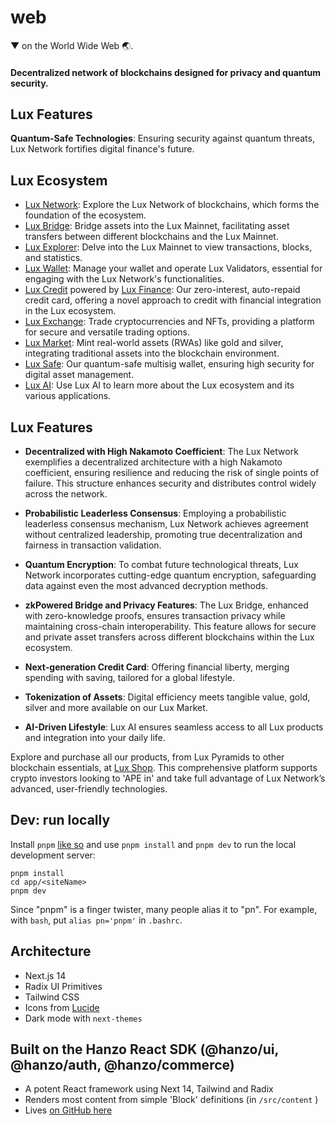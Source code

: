 # web

▼ on the World Wide Web 🌏.

#### Decentralized network of blockchains designed for privacy and quantum security.

## Lux Features

**Quantum-Safe Technologies**: Ensuring security against quantum threats, Lux Network fortifies digital finance's future.

## Lux Ecosystem
- [Lux Network](https://lux.network): Explore the Lux Network of blockchains, which forms the foundation of the ecosystem.
- [Lux Bridge](https://bridge.lux.network): Bridge assets into the Lux Mainnet, facilitating asset transfers between different blockchains and the Lux Mainnet.
- [Lux Explorer](https://explore.lux.network): Delve into the Lux Mainnet to view transactions, blocks, and statistics.
- [Lux Wallet](https://wallet.lux.network): Manage your wallet and operate Lux Validators, essential for engaging with the Lux Network's functionalities.
- [Lux Credit](https://lux.credit) powered by [Lux Finance](https://lux.finance): Our zero-interest, auto-repaid credit card, offering a novel approach to credit with financial integration in the Lux ecosystem.
- [Lux Exchange](https://lux.exchange): Trade cryptocurrencies and NFTs, providing a platform for secure and versatile trading options.
- [Lux Market](https://lux.market): Mint real-world assets (RWAs) like gold and silver, integrating traditional assets into the blockchain environment.
- [Lux Safe](https://safe.lux.finance): Our quantum-safe multisig wallet, ensuring high security for digital asset management.
- [Lux AI](https://lux.chat): Use Lux AI to learn more about the Lux ecosystem and its various applications.

## Lux Features

- **Decentralized with High Nakamoto Coefficient**: The Lux Network exemplifies a decentralized architecture with a high Nakamoto coefficient, ensuring resilience and reducing the risk of single points of failure. This structure enhances security and distributes control widely across the network.

- **Probabilistic Leaderless Consensus**: Employing a probabilistic leaderless consensus mechanism, Lux Network achieves agreement without centralized leadership, promoting true decentralization and fairness in transaction validation.

- **Quantum Encryption**: To combat future technological threats, Lux Network incorporates cutting-edge quantum encryption, safeguarding data against even the most advanced decryption methods.

- **zkPowered Bridge and Privacy Features**: The Lux Bridge, enhanced with zero-knowledge proofs, ensures transaction privacy while maintaining cross-chain interoperability. This feature allows for secure and private asset transfers across different blockchains within the Lux ecosystem.

- **Next-generation Credit Card**: Offering financial liberty, merging spending with saving, tailored for a global lifestyle.

- **Tokenization of Assets**: Digital efficiency meets tangible value, gold, silver and more available on our Lux Market.

- **AI-Driven Lifestyle**: Lux AI ensures seamless access to all Lux products and integration into your daily life.

Explore and purchase all our products, from Lux Pyramids to other blockchain essentials, at [Lux Shop](https://lux.shop). This comprehensive platform supports crypto investors looking to 'APE in' and take full advantage of Lux Network’s advanced, user-friendly technologies.

## Dev: run locally

Install `pnpm` [like so](https://pnpm.io/installation) and use `pnpm install`
and `pnpm dev` to run the local development server:

```
pnpm install
cd app/<siteName>
pnpm dev
```

Since "pnpm" is a finger twister, many people alias it to "pn". For example, with `bash`, put `alias pn='pnpm'` in `.bashrc`.

## Architecture

- Next.js 14
- Radix UI Primitives
- Tailwind CSS
- Icons from [Lucide](https://lucide.dev)
- Dark mode with `next-themes`

## Built on the Hanzo React SDK (@hanzo/ui, @hanzo/auth, @hanzo/commerce)

- A potent React framework using Next 14, Tailwind and Radix
- Renders most content from simple 'Block' definitions (in `/src/content` )
- Lives [on GitHub here](https://github.com/hanzoai/react-sdk)
